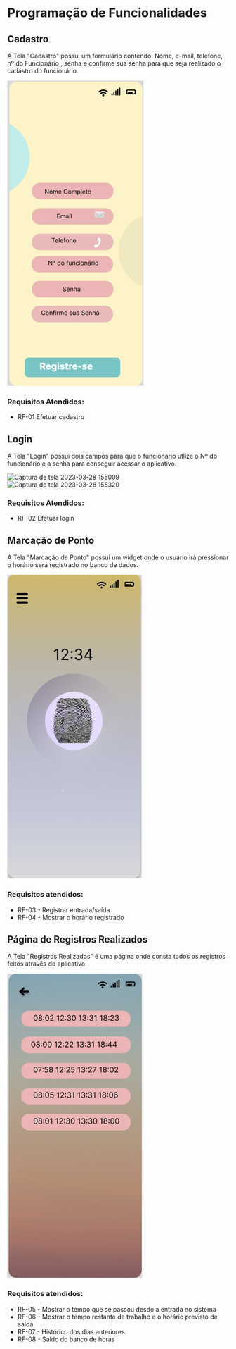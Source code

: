 # Programação de Funcionalidades

## Cadastro

A Tela "Cadastro" possui um formulário contendo: Nome, e-mail, telefone, nº do Funcionário , senha e confirme sua senha para que seja realizado o cadastro do funcionário.

![cadastro](./img/cadastro.png)

### Requisitos Atendidos:
<ul>
<li>RF-01 Efetuar cadastro  </li>
</ul>

## Login

A Tela "Login" possui dois campos para que o funcionario utlize o Nº do funcionário e a senha para conseguir acessar o aplicativo.

![Captura de tela 2023-03-28 155009](https://user-images.githubusercontent.com/103431710/228338352-2bf5fca3-9659-4053-b329-a0120c31825d.png) 
![Captura de tela 2023-03-28 155320](https://user-images.githubusercontent.com/103431710/228339014-651fe166-13d1-4325-8662-2ff0107899a1.png)

### Requisitos Atendidos:
<ul>
<li>RF-02 Efetuar login  </li>
</ul>

## Marcação de Ponto

A Tela "Marcação de Ponto" possui um widget onde o usuário irá pressionar o horário será registrado no banco de dados. 

![ponto](./img/ponto.png)

### Requisitos atendidos:
<ul>
<li>RF-03 - Registrar entrada/saída</li>
<li>RF-04 - Mostrar o horário registrado</li>
</ul>

## Página de Registros Realizados

A Tela "Registros Realizados" é uma página onde consta todos os registros feitos através do aplicativo.

![marcacoes](./img/marcacoes.png)

### Requisitos atendidos:
<ul>
<li>RF-05 - Mostrar o tempo que se passou desde a entrada no sistema</li>
<li>RF-06 - Mostrar o tempo restante de trabalho e o horário previsto de saída</li>
<li>RF-07 - Histórico dos dias anteriores</li>
<li>RF-08 - Saldo do banco de horas</li>
</ul>
